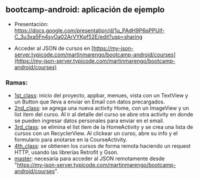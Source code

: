 ## bootcamp-android: aplicación de ejemplo

- Presentación: https://docs.google.com/presentation/d/1u_PAdH9P6qPPUif-C_3u3xa5Fn4syOa02ArVYKpf52E/edit?usp=sharing

- Acceder al JSON de cursos en [https://my-json-server.typicode.com/martinmarengo/bootcamp-android/courses](https://my-json-server.typicode.com/martinmarengo/bootcamp-android/courses)

### Ramas: 
- [1st_class](https://github.com/martinmarengo/bootcamp-android/tree/1st_class): inicio del proyecto, appbar, menues, vista con un TextView y un Button que lleva a enviar en Email con datos precargados.
- [2nd_class](https://github.com/martinmarengo/bootcamp-android/tree/2nd_class): se agrega una nueva activity Home, con un ImageView y un list item del curso. Al ir al detalle del curso se abre otra activity en donde se pueden ingresar datos personales para enviar en el email.
- [3rd_class](https://github.com/martinmarengo/bootcamp-android/tree/3rd_class): se elimina el list item de la HomeActivity y se crea una lista de cursos con un RecyclerView. Al clickear un curso, abre su info y el formulario para anotarse en la CourseActivity.
- [4th_class](https://github.com/martinmarengo/bootcamp-android/tree/4th_class): se obtienen los cursos de forma remota haciendo un request HTTP, usando las librerías Retrofit y Gson. 
- [master](https://github.com/martinmarengo/bootcamp-android/tree/master): necesaria para acceder al JSON remotamente desde "https://my-json-server.typicode.com/martinmarengo/bootcamp-android/courses".

